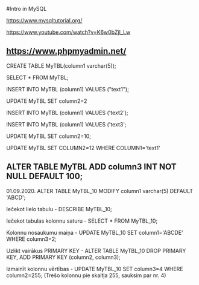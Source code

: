 #Intro in MySQL

https://www.mysqltutorial.org/

https://www.youtube.com/watch?v=K6w0bZjl_Lw

https://www.phpmyadmin.net/
-----------------
CREATE TABLE MyTBL(column1 varchar(5));

SELECT * FROM MyTBL;

INSERT INTO MyTBL (column1) VALUES ("text1");

UPDATE MyTBL SET column2=2

INSERT INTO MyTBL (column1) VALUES ('text2');

INSERT INTO MyTBL (column1) VALUES ('text3';

UPDATE MyTBL SET column2=10;

UPDATE MyTBL SET COLUMN2=12 WHERE COLUMN1='text1'

ALTER TABLE MyTBL ADD column3 INT NOT NULL DEFAULT 100;
----
01.09.2020.
ALTER TABLE MyTBL_10 MODIFY column1 varchar(5) DEFAULT 'ABCD';

Iečekot lielo tabulu - DESCRIBE MyTBL_10;

Iečekot tabulas kolonnu saturu - SELECT * FROM MyTBL_10;

Kolonnu nosaukumu maiņa - UPDATE MyTBL_10 SET column1='ABCDE' WHERE column3=2;

Uzlikt vairākus PRIMARY KEY - ALTER TABLE MyTBL_10 DROP PRIMARY KEY, ADD PRIMARY KEY (column2, column3);

Izmainīt kolonnu vērtības - UPDATE MyTBL_10 SET column3=4 WHERE column2=255; (Trešo kolonnu pie skaitļa 255, sauksim par nr. 4)



